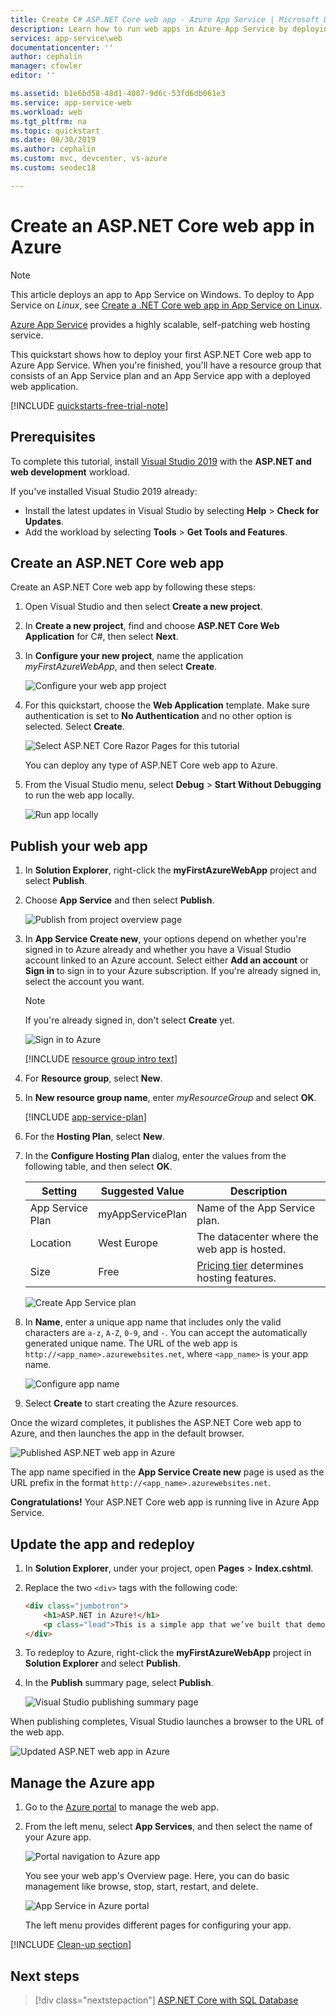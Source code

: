 ```yaml
---
title: Create C# ASP.NET Core web app - Azure App Service | Microsoft Docs
description: Learn how to run web apps in Azure App Service by deploying the default C# ASP.NET Core web app.
services: app-service\web
documentationcenter: ''
author: cephalin
manager: cfowler
editor: ''

ms.assetid: b1e6bd58-48d1-4007-9d6c-53fd6db061e3
ms.service: app-service-web
ms.workload: web
ms.tgt_pltfrm: na
ms.topic: quickstart
ms.date: 08/30/2019
ms.author: cephalin
ms.custom: mvc, devcenter, vs-azure
ms.custom: seodec18

---
```

# Create an ASP.NET Core web app in Azure

> [!NOTE]
> This article deploys an app to App Service on Windows. To deploy to App Service on _Linux_, see [Create a .NET Core web app in App Service on Linux](./containers/quickstart-dotnetcore.md).
>

[Azure App Service](overview.md) provides a highly scalable, self-patching web hosting service.

This quickstart shows how to deploy your first ASP.NET Core web app to Azure App Service. When you're finished, you'll have a resource group that consists of an App Service plan and an App Service app with a deployed web application.

[!INCLUDE [quickstarts-free-trial-note](../../includes/quickstarts-free-trial-note.md)]

## Prerequisites

To complete this tutorial, install <a href="https://www.visualstudio.com/downloads/" target="_blank">Visual Studio 2019</a> with the **ASP.NET and web development** workload.

If you've installed Visual Studio 2019 already:

- Install the latest updates in Visual Studio by selecting **Help** > **Check for Updates**.
- Add the workload by selecting **Tools** > **Get Tools and Features**.

## Create an ASP.NET Core web app

Create an ASP.NET Core web app by following these steps:

1. Open Visual Studio and then select **Create a new project**.

1. In **Create a new project**, find and choose **ASP.NET Core Web Application** for C#, then select **Next**.

1. In **Configure your new project**, name the application _myFirstAzureWebApp_, and then select **Create**.

   ![Configure your web app project](./media/app-service-web-get-started-dotnet/configure-web-app-project.png)

1. For this quickstart, choose the **Web Application** template. Make sure authentication is set to **No Authentication** and no other option is selected. Select **Create**.

   ![Select ASP.NET Core Razor Pages for this tutorial](./media/app-service-web-get-started-dotnet/aspnet-razor-pages-app.png)

    You can deploy any type of ASP.NET Core web app to Azure.

1. From the Visual Studio menu, select **Debug** > **Start Without Debugging** to run the web app locally.

   ![Run app locally](./media/app-service-web-get-started-dotnet/razor-web-app-running-locally.png)

## Publish your web app

1. In **Solution Explorer**, right-click the **myFirstAzureWebApp** project and select **Publish**.

1. Choose **App Service** and then select **Publish**.

   ![Publish from project overview page](./media/app-service-web-get-started-dotnet/publish-app-vs2019.png)

1. In **App Service Create new**, your options depend on whether you're signed in to Azure already and whether you have a Visual Studio account linked to an Azure account. Select either **Add an account** or **Sign in** to sign in to your Azure subscription. If you're already signed in, select the account you want.

   > [!NOTE]
   > If you're already signed in, don't select **Create** yet.
   >

   ![Sign in to Azure](./media/app-service-web-get-started-dotnet/sign-in-azure-vs2019.png)

   [!INCLUDE [resource group intro text](../../includes/resource-group.md)]

1. For **Resource group**, select **New**.

1. In **New resource group name**, enter *myResourceGroup* and select **OK**.

   [!INCLUDE [app-service-plan](../../includes/app-service-plan.md)]

1. For the **Hosting Plan**, select **New**.

1. In the **Configure Hosting Plan** dialog, enter the values from the following table, and then select **OK**.

   | Setting | Suggested Value | Description |
   |-|-|-|
   |App Service Plan| myAppServicePlan | Name of the App Service plan. |
   | Location | West Europe | The datacenter where the web app is hosted. |
   | Size | Free | [Pricing tier](https://azure.microsoft.com/pricing/details/app-service/?ref=microsoft.com&utm_source=microsoft.com&utm_medium=docs&utm_campaign=visualstudio) determines hosting features. |

   ![Create App Service plan](./media/app-service-web-get-started-dotnet/app-service-plan-vs2019.png)

1. In **Name**, enter a unique app name that includes only the valid characters are `a-z`, `A-Z`, `0-9`, and `-`. You can accept the automatically generated unique name. The URL of the web app is `http://<app_name>.azurewebsites.net`, where `<app_name>` is your app name.

   ![Configure app name](./media/app-service-web-get-started-dotnet/web-app-name-vs2019.png)

1. Select **Create** to start creating the Azure resources.

Once the wizard completes, it publishes the ASP.NET Core web app to Azure, and then launches the app in the default browser.

![Published ASP.NET web app in Azure](./media/app-service-web-get-started-dotnet/web-app-running-live.png)

The app name specified in the **App Service Create new** page is used as the URL prefix in the format `http://<app_name>.azurewebsites.net`.

**Congratulations!** Your ASP.NET Core web app is running live in Azure App Service.

## Update the app and redeploy

1. In **Solution Explorer**, under your project, open **Pages** > **Index.cshtml**.

1. Replace the two `<div>` tags with the following code:

   ```HTML
   <div class="jumbotron">
       <h1>ASP.NET in Azure!</h1>
       <p class="lead">This is a simple app that we’ve built that demonstrates how to deploy a .NET app to Azure App Service.</p>
   </div>
   ```

1. To redeploy to Azure, right-click the **myFirstAzureWebApp** project in **Solution Explorer** and select **Publish**.

1. In the **Publish** summary page, select **Publish**.

   ![Visual Studio publishing summary page](./media/app-service-web-get-started-dotnet/publish-summary-page-vs2019.png)

When publishing completes, Visual Studio launches a browser to the URL of the web app.

![Updated ASP.NET web app in Azure](./media/app-service-web-get-started-dotnet/web-app-running-live-updated.png)

## Manage the Azure app

1. Go to the <a href="https://portal.azure.com" target="_blank">Azure portal</a> to manage the web app.

1. From the left menu, select **App Services**, and then select the name of your Azure app.

   ![Portal navigation to Azure app](./media/app-service-web-get-started-dotnet/access-portal-vs2019.png)

   You see your web app's Overview page. Here, you can do basic management like browse, stop, start, restart, and delete.

   ![App Service in Azure portal](./media/app-service-web-get-started-dotnet/web-app-general-vs2019.png)

   The left menu provides different pages for configuring your app.

[!INCLUDE [Clean-up section](../../includes/clean-up-section-portal.md)]

## Next steps

> [!div class="nextstepaction"]
> [ASP.NET Core with SQL Database](app-service-web-tutorial-dotnetcore-sqldb.md)
